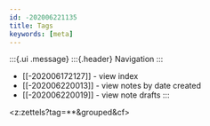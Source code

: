 ```yaml
---
id: -202006221135
title: Tags
keywords: [meta]
---
```

:::{.ui .message}
:::{.header}
Navigation
:::
- [[-202006172127]] - view index 
- [[-202006220013]] - view notes by date created 
- [[-202006220019]] - view note drafts
::: 

<z:zettels?tag=**&grouped&cf>